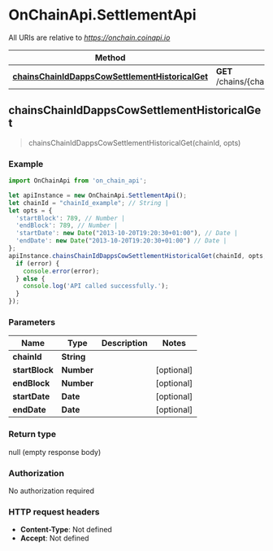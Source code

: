 # OnChainApi.SettlementApi

All URIs are relative to *https://onchain.coinapi.io*

Method | HTTP request | Description
------------- | ------------- | -------------
[**chainsChainIdDappsCowSettlementHistoricalGet**](SettlementApi.md#chainsChainIdDappsCowSettlementHistoricalGet) | **GET** /chains/{chain_id}/dapps/cow/settlement/historical | 



## chainsChainIdDappsCowSettlementHistoricalGet

> chainsChainIdDappsCowSettlementHistoricalGet(chainId, opts)



### Example

```javascript
import OnChainApi from 'on_chain_api';

let apiInstance = new OnChainApi.SettlementApi();
let chainId = "chainId_example"; // String | 
let opts = {
  'startBlock': 789, // Number | 
  'endBlock': 789, // Number | 
  'startDate': new Date("2013-10-20T19:20:30+01:00"), // Date | 
  'endDate': new Date("2013-10-20T19:20:30+01:00") // Date | 
};
apiInstance.chainsChainIdDappsCowSettlementHistoricalGet(chainId, opts, (error, data, response) => {
  if (error) {
    console.error(error);
  } else {
    console.log('API called successfully.');
  }
});
```

### Parameters


Name | Type | Description  | Notes
------------- | ------------- | ------------- | -------------
 **chainId** | **String**|  | 
 **startBlock** | **Number**|  | [optional] 
 **endBlock** | **Number**|  | [optional] 
 **startDate** | **Date**|  | [optional] 
 **endDate** | **Date**|  | [optional] 

### Return type

null (empty response body)

### Authorization

No authorization required

### HTTP request headers

- **Content-Type**: Not defined
- **Accept**: Not defined

